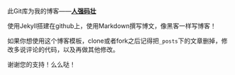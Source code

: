 此Git库为我的博客——**[人强码壮](http://lugeek.github.io)**

使用Jekyll搭建在github上，使用Markdown撰写博文，像黑客一样写博客！

如果你想使用这个博客模板，clone或者fork之后记得把`_posts`下的文章删掉，修改多说评论的代码，以及再做其他修改。

谢谢您的支持！么么哒！

